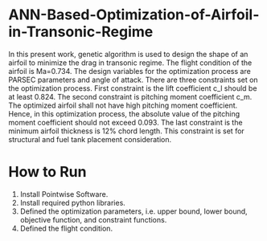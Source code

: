 # ANN-Based-Optimization-of-Airfoil-in-Transonic-Regime

In this present work, genetic algorithm is used to design the shape of an airfoil to minimize the drag in transonic regime. The flight condition of the airfoil is Ma=0.734. The design variables for the optimization process are PARSEC parameters and angle of attack. 
There are three constraints set on the optimization process. First constraint is the lift coefficient c_l should be at least 0.824. The second constraint is pitching moment coefficient c_m. The optimized airfoil shall not have high pitching moment coefficient. Hence, in this optimization process, the absolute value of the pitching moment coefficient should not exceed 0.093. The last constraint is the minimum airfoil thickness is 12% chord length. This constraint is set for structural and fuel tank placement consideration.

# How to Run
1. Install Pointwise Software.
2. Install required python libraries.
3. Defined the optimization parameters, i.e. upper bound, lower bound, objective function, and constraint functions.
4. Defined the flight condition.
